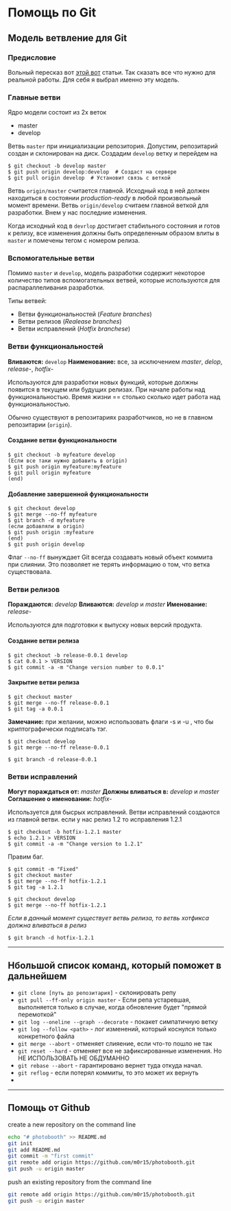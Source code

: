 Помощь по Git
=============
Модель ветвление для Git
------------------------
### Предисловие ###

Вольный пересказ вот [этой вот](http://habrahabr.ru/post/106912/) статьи. Так сказать все что нужно для реальной работы. Для себя я выбрал именно эту модель.

### Главные ветви ###

Ядро модели состоит из 2х веток

* master
* develop
    
Ветвь `master` при инициализации репозитория. Допустим, репозитарий создан и склонирован на диск. Создадим `develop` ветку и перейдем на

    $ git checkout -b develop master
    $ git push origin develop:develop  # Создаст на сервере
    $ git pull origin develop  # Установит связь с веткой

Ветвь `origin/master` считается главной. Исходный код в ней должен находиться в состоянии *production-ready* в любой произвольный момент времени.
Ветвь `origin/develop` считаем главной веткой для разработки. Внем у нас последние изменения.

Когда исходный код в `devrlop` достигает стабильного состояния и готов к релизу, все изменения должны быть определенным образом влиты в `master` и помечены тегом с номером релиза.


### Вспомогательные ветви ###

  Помимо `master` и `develop`, модель разработки содержит некоторое количество типов вспомогательных ветвей, которые используются для распараллеливания разработки.

Типы ветвей:
* Ветви функциональностей (*Feature branches*)
* Ветви релизов (*Realease branches*)
* Ветви исправлений (*Hotfix branchese*)

### Ветви функциональностей ###

**Вливаются:** `develop`
**Наименование:** все, за исключением *master*, *delop*, *release-*, *hotfix-*

  Используются для разработки новых функций, которые должны появится в текущем или будущих релизах. При начале работы над функциональностью. Время жизни == столько сколько идет работа над функциональностью.

  Обычно существуют в репозитариях разработчиков, но не в главном репозитарии (`origin`).

#### Создание ветви функциональности ####

    $ git checkout -b myfeature develop
    (Если все таки нужно добавить в origin)
    $ git push origin myfeature:myfeature
    $ git pull origin myfeature
    (end)

#### Добавление завершенной функциональности ####

    $ git checkout develop
    $ git merge --no-ff myfeature
    $ git branch -d myfeature
    (если добавляли в origin)
    $ git push origin :myfeature
    (end)
    $ git push origin develop

  Флаг `--no-ff` вынуждает Git всегда создавать новый объект коммита при слиянии. Это позволяет не терять информацию о том, что ветка существовала.

### Ветви релизов ###

**Пораждаются:** *develop*
**Вливаются:** *develop* и *master*
**Именование:** *release-*

  Используются для подготовки к выпуску новых версий продукта. 

#### Создание ветви релиза ####

    $ git checkout -b release-0.0.1 develop
    $ cat 0.0.1 > VERSION
    $ git commit -a -m "Change version number to 0.0.1"

#### Закрытие ветви релиза ####

    $ git checkout master
    $ git merge --no-ff release-0.0.1
    $ git tag -a 0.0.1

**Замечание:** при желании, можно использовать флаги -s и -u <key>, что бы криптографически подписать тэг.

    $ git checkout develop
    $ git merge --no-ff release-0.0.1

    $ git branch -d release-0.0.1

### Ветви исправлений ###

**Могут пораждаться от:** *master*
**Должны вливаться в:** *develop* и *master*
**Соглашение о именовании:** *hotfix-*

  Используется для бысрых исправлений. Ветви исправлений создаются из главной ветви. если у нас релиз 1.2 то исправления 1.2.1

    $ git checkout -b hotfix-1.2.1 master
    $ echo 1.2.1 > VERSION
    $ git commit -a -m "Change version to 1.2.1"

  Правим баг.

    $ git commit -m "Fixed"
    $ git checkout master
    $ git merge --no-ff hotfix-1.2.1
    $ git tag -a 1.2.1

    $ git checkout develop
    $ git merge --no-ff hotfix-1.2.1

  *Если в данный момент существует ветвь релиза, то ветвь хотфикса должна вливаться в релиз*

    $ git branch -d hotfix-1.2.1

---
## Нбольшой список команд, который поможет в дальнейшем
* `git clone [путь до репозитария]` - склонировать репу
* `git pull --ff-only origin master` - Если репа устаревшая, выполняется только в случае, когда обновление будет "прямой перемоткой"
* `git log --oneline --graph --decorate` - покакет симпатичную ветку
* `git log --follow <path>` - лог изменений, который коснулся только конкретного файла
* `git merge --abort` - отменяет слияение, если что-то пошло не так
* `git reset --hard` - отменяет все не зафиксированные изменения. Но НЕ ИСПОЛЬЗОВАТЬ НЕ ОБДУМАННО
* `git rebase --abort` - гарантировано вернет туда откуда начал.
* `git reflog` - если потерял коммиты, то это может их вернуть
* 

---
## Помощь от Github ##
create a new repository on the command line
```bash
echo "# photobooth" >> README.md
git init
git add README.md
git commit -m "first commit"
git remote add origin https://github.com/m0r15/photobooth.git
git push -u origin master
```

push an existing repository from the command line
```bash
git remote add origin https://github.com/m0r15/photobooth.git
git push -u origin master
```
